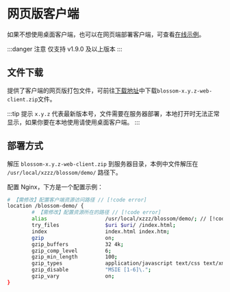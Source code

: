 # 网页版客户端

如果不想使用桌面客户端，也可以在网页端部署客户端，可查看[在线示例](https://www.wangyunf.com/blossom-demo/#/settingIndex)。

:::danger 注意
仅支持 v1.9.0 及以上版本
:::

## 文件下载

提供了客户端的网页版打包文件，可前往[下载地址](../about/download)中下载`blossom-x.y.z-web-client.zip`文件。

:::tip 提示
`x.y.z` 代表最新版本号，文件需要在服务器部署，本地打开时无法正常显示，如果你要在本地使用请使用桌面客户端。
:::

## 部署方式

解压 `blossom-x.y.z-web-client.zip` 到服务器目录，本例中文件解压在 `/usr/local/xzzz/blossom/demo/` 路径下。

配置 Nginx，下方是一个配置示例：

```bash
# 【需修改】配置客户端资源访问路径 // [!code error]
location /blossom-demo/ {
        # 【需修改】配置资源所在的路径 // [!code error]
        alias                   /usr/local/xzzz/blossom/demo/; // [!code error]
        try_files               $uri $uri/ /index.html;
        index                   index.html index.htm;
        gzip                    on;
        gzip_buffers            32 4k;
        gzip_comp_level         6;
        gzip_min_length         100;
        gzip_types              application/javascript text/css text/xml font/ttf font/otf image/svg+xml;
        gzip_disable            "MSIE [1-6]\.";
        gzip_vary               on;
}

```
